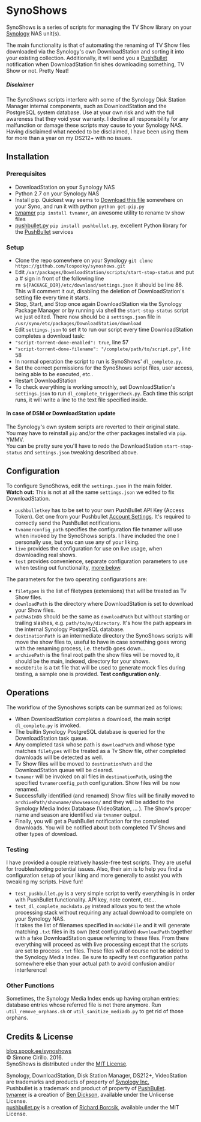 # SynoShows
SynoShows is a series of scripts for managing the TV Show library on your [Synology](http://www.synology.com) NAS unit(s).

The main functionality is that of automating the renaming of TV Show files downloaded via the Synology's own DownloadStation and sorting it into your existing collection. Additionally, it will send you a [PushBullet](http://www.pushbullet.com) notification when DownloadStation finishes downloading something, TV Show or not. Pretty Neat!

##### Disclaimer
The SynoShows scripts interfere with some of the Synology Disk Station Manager internal components, such as DownloadStation and the PostgreSQL system database. Use at your own risk and with the full awareness that they void your warranty. I decline all responsibility for any malfunction or damage these scripts may cause to your Synology NAS.<br>
Having disclaimed what needed to be disclaimed, I have been using them for more than a year on my DS212+ with no issues.

## Installation

### Prerequisites
* DownloadStation on your Synology NAS
* Python 2.7 on your Synology NAS
* Install pip. Quickest way seems to [Download this file](https://raw.githubusercontent.com/pypa/pip/master/contrib/get-pip.py) somewhere on your Syno, and run it with python `python get-pip.py`
* [tvnamer](https://github.com/dbr/tvnamer) `pip install tvnamer`, an awesome utility to rename tv show files
* [pushbullet.py](https://github.com/randomchars/pushbullet.py) `pip install pushbullet.py`, excellent Python library for the [PushBullet](http://www.pushbullet.com) services

### Setup
* Clone the repo somewhere on your Synology `git clone https://github.com/lospooky/synoshows.git`
* Edit `/var/packages/DownloadStation/scripts/start-stop-status` and put a # sign in front of the following line<br>
`rm ${PACKAGE_DIR}/etc/download/settings.json` it should be line 86.<br> This will comment it out, disabling the deletion of DownloadStation's setting file every time it starts.
* Stop, Start, and Stop once again DownloadStation via the Synology Package Manager or by running via shell the `start-stop-status` script we just edited. There now should be a `settings.json` file in `/usr/syno/etc/packages/DownloadStation/download`
* Edit `settings.json` to set it to run our script every time DownloadStation completes a download task:
 * `"script-torrent-done-enabled": true`, line 57
 * `"script-torrent-done-filename": "/complete/path/to/script.py"`, line 58<br>
* In normal operation the script to run is SynoShows' `dl_complete.py`. 
* Set the correct permissions for the SynoShows script files, user access, being able to be executed, etc..
* Restart DownloadStation
* To check everything is working smoothly, set DownloadStation's `settings.json` to run `dl_complete_triggercheck.py`. Each time this script runs, it will write a line to the text file specified inside.

#### In case of DSM or DownloadStation update
The Synology's own system scripts are reverted to their original state.<br>
You may have to reinstall `pip` and/or the other packages installed via `pip`. YMMV. <br>
You can be pretty sure you'll have to redo the DownloadStation `start-stop-status` and `settings.json` tweaking described above.


## Configuration
To configure SynoShows, edit the `settings.json` in the main folder.<br>
**Watch out:** This is not at all the same `settings.json` we edited to fix DownloadStation.
* `pushbulletkey` has to be set to your own PushBullet API Key (Access Token). Get one from your Pushbullet [Account Settings](https://www.pushbullet.com/#settings/account). It's required to correctly send the PushBullet notifications.
* `tvnamerconfig_path` specifies the configuration file tvnamer will use when invoked by the SynoShows scripts. I have included the one I personally use, but you can use any of your liking.
* `live` provides the configuration for use on live usage, when downloading real shows.
* `test` provides convenience, separate configuration parameters to use when testing out functionality, [more below](#testing).


The parameters for the two operating configurations are:
* `filetypes` is the list of filetypes (extensions) that will be treated as Tv Show files.
* `downloadPath` is the directory where DownloadStation is set to download your Show files.
* `pathAsInDb` should be the same as `downloadPath` but without starting or trailing slashes, e.g. `path/to/my/directory`. It's how the path appears in the internal Synology PostgreSQL database.
* `destinationPath` is an intermediate directory the SynoShows scripts will move the show files to, useful to have in case something goes wrong with the renaming process, i.e. thetvdb goes down...
* `archivePath` is the final root path the show files will be moved to, it should be the main, indexed, directory for your shows.
* `mockDbFile` is a txt file that will be used to generate mock files during testing, a sample one is provided. **Test configuration only**.

## Operations
The workflow of the Synoshows scripts can be summarized as follows:
* When DownloadStation completes a download, the main script `dl_complete.py` is invoked.
* The builtin Synology PostgreSQL database is queried for the DownloadStation task queue.
* Any completed task whose path is `downloadPath` and whose type matches `filetypes` will be treated as a Tv Show file, other completed downloads will be detected as well.
* Tv Show files will be moved to `destinationPath`  and the DownloadStation queue will be cleared.
* `tvnamer` will be invoked on all files in `destinationPath`, using the specified `tvnamerconfig_path` configuration. Show files will be now renamed.
* Successfully identified (and renamed) Show files will be finally moved to `archivePath/showname/showseason/` and they will be added to the Synology Media Index Database (VideoStation, ... ). The Show's proper name and season are identified via `tvnamer` output.
* Finally, you will get a PushBullet notification for the completed downloads. You will be notified about both completed TV Shows and other types of download.

### Testing
I have provided a couple relatively hassle-free test scripts. They are useful for troubleshooting potential issues.
Also, their aim is to help you find a configuration setup of your liking and more generally to assist you with tweaking my scripts. Have fun!

* `test_pushbullet.py` is a very simple script to verify everything is in order with PushBullet functionality. API key, note content, etc...
* `test_dl_complete_mockdata.py` instead allows you to test the whole processing stack without requiring any actual download to complete on your Synology NAS.<br>
It takes the list of filenames specified in `mockDbFile` and it will generate matching `.txt` files in its own (test configuration) `downloadPath` together with a fake DownloadStation queue referring to these files. From there everything will proceed as with live processing except that the scripts are set to process `.txt` files. These files will of course not be added to the Synology Media Index. Be sure to specify test configuration paths somewhere else than your actual path to avoid confusion and/or interference!

### Other Functions
Sometimes, the Synology Media Index ends up having orphan entries: database entries whose referred file is not there anymore. Run `util_remove_orphans.sh` or `util_sanitize_mediadb.py` to get rid of those orphans.

## Credits & License
[blog.spook.ee/synoshows](blog.spook.ee/synoshows)<br>
© Simone Cirillo. 2016.<br>
SynoShows is distributed under the [MIT License](https://opensource.org/licenses/MIT).<br>


Synology, DownloadStation, Disk Station Manager, DS212+, VideoStation are trademarks and products of property of [Synology Inc.](http://www.synology.com)<br>
Pushbullet is a trademark and product of property of [PushBullet](http://www.pushbullet.com).<br>
[tvnamer](https://github.com/dbr/tvnamer) is a creation of [Ben Dickson](http://github.com/dbr), available under the Unlicense License.<br>
[pushbullet.py](https://github.com/randomchars/pushbullet.py) is a creation of [Richard Borcsik](http://richardb.me), available under the MIT License.<br>
